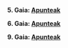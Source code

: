 **5. Gaia: [Apunteak](https://nbviewer.jupyter.org/github/jmigartua/TermodinamikaFisikaEstatistikoa2018_2019_ika/blob/master/1_Termodinamika_2018_2019/0_ApunteakNotebooks/0_5_GasIdela.ipynb)**


**6. Gaia: [Apunteak](https://nbviewer.jupyter.org/github/jmigartua/TermodinamikaFisikaEstatistikoa2018_2019_ika/blob/master/1_Termodinamika_2018_2019/0_ApunteakNotebooks/0_6_BigarrenPrintzipioa.ipynb)**


**9. Gaia: [Apunteak](https://nbviewer.jupyter.org/github/jmigartua/TermodinamikaFisikaEstatistikoa2018_2019_ika/blob/master/1_Termodinamika_2018_2019/0_ApunteakNotebooks/0_9_FormalismoBerria.ipynb)**


